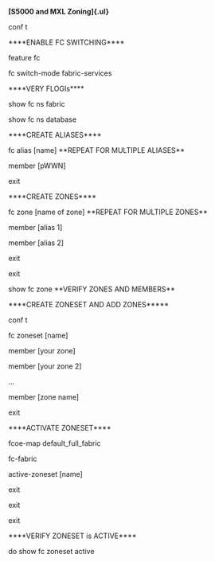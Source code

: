 **[S5000 and MXL Zoning]{.ul}**

conf t

\*\*\*\*ENABLE FC SWITCHING\*\*\*\*

feature fc

fc switch-mode fabric-services

\*\*\*\*VERY FLOGIs\*\*\*\*

show fc ns fabric

show fc ns database

\*\*\*\*CREATE ALIASES\*\*\*\*

fc alias \[name\] \*\*REPEAT FOR MULTIPLE ALIASES\*\*

member \[pWWN\]

exit

\*\*\*\*CREATE ZONES\*\*\*\*

fc zone \[name of zone\] \*\*REPEAT FOR MULTIPLE ZONES\*\*

member \[alias 1\]

member \[alias 2\]

exit

exit

show fc zone \*\*VERIFY ZONES AND MEMBERS\*\*

\*\*\*\*CREATE ZONESET AND ADD ZONES\*\*\*\*\*

conf t

fc zoneset \[name\]

member \[your zone\]

member \[your zone 2\]

\...

member \[zone name\]

exit

\*\*\*\*ACTIVATE ZONESET\*\*\*\*

fcoe-map default_full_fabric

fc-fabric

active-zoneset \[name\]

exit

exit

exit

\*\*\*\*VERIFY ZONESET is ACTIVE\*\*\*\*

do show fc zoneset active
